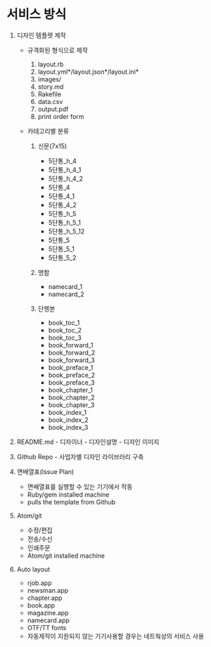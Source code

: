 
# 서비스 방식

1. 디자인 템플렛 제작
	- 규격화된 형식으로 제작
		1. layout.rb
		1. layout.yml*/layout.json*/layout.ini*
		1. images/
		1. story.md
		1. Rakefile
		1. data.csv
		1. output.pdf
		1. print order form

	- 카테고리별 분류
		1. 신문(7x15)
			- 5단통_h_4
			- 5단통_h_4_1
			- 5단통_h_4_2
			- 5단통_4
			- 5단통_4_1
			- 5단통_4_2
			- 5단통_h_5
			- 5단통_h_5_1
			- 5단통_h_5_12
			- 5단통_5
			- 5단통_5_1
			- 5단통_5_2

		1. 명함
			- namecard_1
			- namecard_2
		1. 단행본
			- book_toc_1
			- book_toc_2
			- book_toc_3
			- book_forward_1
			- book_forward_2
			- book_forward_3
			- book_preface_1
			- book_preface_2
			- book_preface_3
			- book_chapter_1
			- book_chapter_2
			- book_chapter_3
			- book_index_1
			- book_index_2
			- book_index_3


1. README.md
		- 디자이너
		- 디자인설명
		- 디자인 이미지

1. Github Repo
		- 사업자별 디자인 라이브러리 구축
1. 면배열표(Issue Plan)
	- 면배열표를 실행할 수 있는 기기에서 작동
	- Ruby/gem installed machine
	- pulls the template from Github
1. Atom/git
	- 수정/편집
	- 전송/수신
	- 인쇄주문
	- Atom/git installed machine
1. Auto layout
	- rjob.app
	- newsman.app
	- chapter.app
	- book.app
	- magazine.app
	- namecard.app
	- OTF/TT fonts
	- 자동제작이 지원되지 않는 기기사용할 경우는 네트웍상의 서비스 사용
